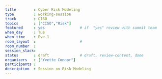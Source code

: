 ```yaml
---
title        : Cyber Risk Modeling
type         : working-session
track        : CISO
topics       : ["CISO","Risk"]
featured     : yes                # if  "yes" review with summit team
when_day     : Tue
when_time    : Eve-1
room_layout  :                    #
room_number  :
session_slack:
status       : draft              # draft, review-content, done
organizers   : ["Yvette Connor"]
participants :
description  : Session on Risk Modeling
---
```


<!--(add intro)

## Why

## What

## Outcomes

## Who

## References-->
